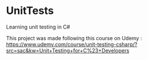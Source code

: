 # UnitTests
Learning unit testing in C#

This project was made following this course on Udemy : https://www.udemy.com/course/unit-testing-csharp/?src=sac&kw=Unit+Testing+for+C%23+Developers
